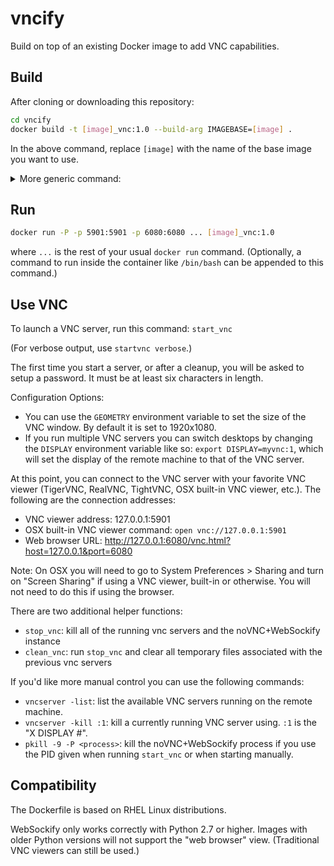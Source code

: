 # vncify

Build on top of an existing Docker image to add VNC capabilities.

## Build

After cloning or downloading this repository:
```bash
cd vncify
docker build -t [image]_vnc:1.0 --build-arg IMAGEBASE=[image] .
```

In the above command, replace `[image]` with the name of the base image you want to use.

<details>
<summary>More generic command:</summary>

```bash
cd vncify
docker build -t [name]:[version] --build-arg IMAGEBASE=[base_name]:[base_version] .
```
where `[name]`, `[version]`, `[base_name]`, `[base_version]` can all be specified if desired.
</details>

## Run

```bash
docker run -P -p 5901:5901 -p 6080:6080 ... [image]_vnc:1.0
```
where `...` is the rest of your usual `docker run` command.
(Optionally, a command to run inside the container like `/bin/bash` can be appended to this command.)

## Use VNC

To launch a VNC server, run this command: `start_vnc`

(For verbose output, use `startvnc verbose`.)

The first time you start a server, or after a cleanup, you will be asked to setup a password. It must be at least six characters in length.

Configuration Options:

* You can use the `GEOMETRY` environment variable to set the size of the VNC window. By default it is set to 1920x1080.
* If you run multiple VNC servers you can switch desktops by changing the `DISPLAY` environment variable like so: `export DISPLAY=myvnc:1`,
which will set the display of the remote machine to that of the VNC server.

At this point, you can connect to the VNC server with your favorite VNC viewer (TigerVNC, RealVNC, TightVNC, OSX built-in VNC viewer, etc.).
The following are the connection addresses:

* VNC viewer address: 127.0.0.1:5901
* OSX built-in VNC viewer command: `open vnc://127.0.0.1:5901`
* Web browser URL: http://127.0.0.1:6080/vnc.html?host=127.0.0.1&port=6080

Note: On OSX you will need to go to System Preferences > Sharing and turn on "Screen Sharing" if using a VNC viewer, built-in or otherwise.
You will not need to do this if using the browser.

There are two additional helper functions:

* `stop_vnc`: kill all of the running vnc servers and the noVNC+WebSockify instance
* `clean_vnc`: run `stop_vnc` and clear all temporary files associated with the previous vnc servers

If you'd like more manual control you can use the following commands:

* `vncserver -list`: list the available VNC servers running on the remote machine.
* `vncserver -kill :1`: kill a currently running VNC server using. `:1` is the "X DISPLAY #".
* `pkill -9 -P <process>`: kill the noVNC+WebSockify process if you use the PID given when running `start_vnc` or when starting manually.

## Compatibility

The Dockerfile is based on RHEL Linux distributions.

WebSockify only works correctly with Python 2.7 or higher. Images with older Python versions will not support the "web browser" view.
(Traditional VNC viewers can still be used.)
